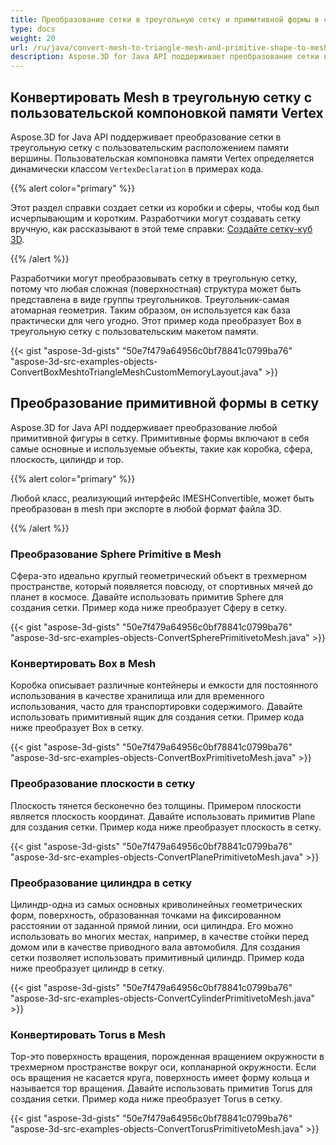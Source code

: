 ```yaml
---
title: Преобразование сетки в треугольную сетку и примитивной формы в сетку
type: docs
weight: 20
url: /ru/java/convert-mesh-to-triangle-mesh-and-primitive-shape-to-mesh/
description: Aspose.3D for Java API поддерживает преобразование сетки в треугольную сетку с пользовательским расположением памяти вершины. Пользовательская компоновка памяти Vertex определяется динамически классом VertexDeclarion в примерах кода.
---
```

##  **Конвертировать Mesh в треугольную сетку с пользовательской компоновкой памяти Vertex**
Aspose.3D for Java API поддерживает преобразование сетки в треугольную сетку с пользовательским расположением памяти вершины. Пользовательская компоновка памяти Vertex определяется динамически классом `VertexDeclaration` в примерах кода.

{{% alert color="primary" %}}

Этот раздел справки создает сетки из коробки и сферы, чтобы код был исчерпывающим и коротким. Разработчики могут создавать сетку вручную, как рассказывают в этой теме справки: [Создайте сетку-куб 3D](/3d/ru/java/create-3d-mesh-and-scene/).

{{% /alert %}}

Разработчики могут преобразовывать сетку в треугольную сетку, потому что любая сложная (поверхностная) структура может быть представлена в виде группы треугольников. Треугольник-самая атомарная геометрия. Таким образом, он используется как база практически для чего угодно. Этот пример кода преобразует Box в треугольную сетку с пользовательским макетом памяти.



{{< gist "aspose-3d-gists" "50e7f479a64956c0bf78841c0799ba76" "aspose-3d-src-examples-objects-ConvertBoxMeshtoTriangleMeshCustomMemoryLayout.java" >}}
##  **Преобразование примитивной формы в сетку**
Aspose.3D for Java API поддерживает преобразование любой примитивной фигуры в сетку. Примитивные формы включают в себя самые основные и используемые объекты, такие как коробка, сфера, плоскость, цилиндр и тор.

{{% alert color="primary" %}}

Любой класс, реализующий интерфейс IMESHConvertible, может быть преобразован в mesh при экспорте в любой формат файла 3D.

{{% /alert %}}
###  **Преобразование Sphere Primitive в Mesh**
Сфера-это идеально круглый геометрический объект в трехмерном пространстве, который появляется повсюду, от спортивных мячей до планет в космосе. Давайте использовать примитив Sphere для создания сетки.
Пример кода ниже преобразует Сферу в сетку.

{{< gist "aspose-3d-gists" "50e7f479a64956c0bf78841c0799ba76" "aspose-3d-src-examples-objects-ConvertSpherePrimitivetoMesh.java" >}}
###  **Конвертировать Box в Mesh**
Коробка описывает различные контейнеры и емкости для постоянного использования в качестве хранилища или для временного использования, часто для транспортировки содержимого. Давайте использовать примитивный ящик для создания сетки. Пример кода ниже преобразует Box в сетку.

{{< gist "aspose-3d-gists" "50e7f479a64956c0bf78841c0799ba76" "aspose-3d-src-examples-objects-ConvertBoxPrimitivetoMesh.java" >}}
###  **Преобразование плоскости в сетку**
Плоскость тянется бесконечно без толщины. Примером плоскости является плоскость координат. Давайте использовать примитив Plane для создания сетки. Пример кода ниже преобразует плоскость в сетку.

{{< gist "aspose-3d-gists" "50e7f479a64956c0bf78841c0799ba76" "aspose-3d-src-examples-objects-ConvertPlanePrimitivetoMesh.java" >}}
###  **Преобразование цилиндра в сетку**
Цилиндр-одна из самых основных криволинейных геометрических форм, поверхность, образованная точками на фиксированном расстоянии от заданной прямой линии, оси цилиндра. Его можно использовать во многих местах, например, в качестве стойки перед домом или в качестве приводного вала автомобиля. Для создания сетки позволяет использовать примитивный цилиндр. Пример кода ниже преобразует цилиндр в сетку.

{{< gist "aspose-3d-gists" "50e7f479a64956c0bf78841c0799ba76" "aspose-3d-src-examples-objects-ConvertCylinderPrimitivetoMesh.java" >}}
###  **Конвертировать Torus в Mesh**
Тор-это поверхность вращения, порожденная вращением окружности в трехмерном пространстве вокруг оси, копланарной окружности. Если ось вращения не касается круга, поверхность имеет форму кольца и называется тор вращения. Давайте использовать примитив Torus для создания сетки. Пример кода ниже преобразует Torus в сетку.

{{< gist "aspose-3d-gists" "50e7f479a64956c0bf78841c0799ba76" "aspose-3d-src-examples-objects-ConvertTorusPrimitivetoMesh.java" >}}
